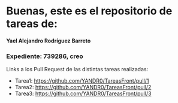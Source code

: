# Buenas, este es el repositorio de tareas de:

#### Yael Alejandro Rodríguez Barreto
### Expediente: 739286, creo

Links a los Pull Request de las distintas tareas realizadas:
- Tarea1: https://github.com/YANDR0/TareasFront/pull/1
- Tarea2: https://github.com/YANDR0/TareasFront/pull/2
- Tarea3: https://github.com/YANDR0/TareasFront/pull/3

